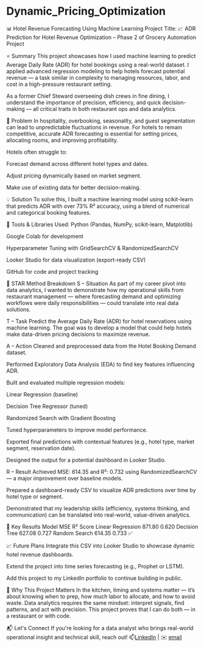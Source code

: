 # Dynamic_Pricing_Optimization

📊 Hotel Revenue Forecasting Using Machine Learning
Project Title:
📈 ADR Prediction for Hotel Revenue Optimization – Phase 2 of Grocery Automation Project

⭐ Summary
This project showcases how I used machine learning to predict Average Daily Rate (ADR) for hotel bookings using a real-world dataset. I applied advanced regression modeling to help hotels forecast potential revenue — a task similar in complexity to managing resources, labor, and cost in a high-pressure restaurant setting.

As a former Chief Steward overseeing dish crews in fine dining, I understand the importance of precision, efficiency, and quick decision-making — all critical traits in both restaurant ops and data analytics.

🧠 Problem
In hospitality, overbooking, seasonality, and guest segmentation can lead to unpredictable fluctuations in revenue. For hotels to remain competitive, accurate ADR forecasting is essential for setting prices, allocating rooms, and improving profitability.

Hotels often struggle to:

Forecast demand across different hotel types and dates.

Adjust pricing dynamically based on market segment.

Make use of existing data for better decision-making.

💡 Solution
To solve this, I built a machine learning model using scikit-learn that predicts ADR with over 73% R² accuracy, using a blend of numerical and categorical booking features.

🔧 Tools & Libraries Used:
Python (Pandas, NumPy, scikit-learn, Matplotlib)

Google Colab for development

Hyperparameter Tuning with GridSearchCV & RandomizedSearchCV

Looker Studio for data visualization (export-ready CSV)

GitHub for code and project tracking

🎯 STAR Method Breakdown
S – Situation
As part of my career pivot into data analytics, I wanted to demonstrate how my operational skills from restaurant management — where forecasting demand and optimizing workflows were daily responsibilities — could translate into real data solutions.

T – Task
Predict the Average Daily Rate (ADR) for hotel reservations using machine learning. The goal was to develop a model that could help hotels make data-driven pricing decisions to maximize revenue.

A – Action
Cleaned and preprocessed data from the Hotel Booking Demand dataset.

Performed Exploratory Data Analysis (EDA) to find key features influencing ADR.

Built and evaluated multiple regression models:

Linear Regression (baseline)

Decision Tree Regressor (tuned)

Randomized Search with Gradient Boosting

Tuned hyperparameters to improve model performance.

Exported final predictions with contextual features (e.g., hotel type, market segment, reservation date).

Designed the output for a potential dashboard in Looker Studio.

R – Result
Achieved MSE: 614.35 and R²: 0.732 using RandomizedSearchCV — a major improvement over baseline models.

Prepared a dashboard-ready CSV to visualize ADR predictions over time by hotel type or segment.

Demonstrated that my leadership skills (efficiency, systems thinking, and communication) can be translated into real-world, value-driven analytics.

📌 Key Results
Model	MSE	R² Score
Linear Regression	871.80	0.620
Decision Tree	627.08	0.727
Random Search	614.35	0.733 ✅

📈 Future Plans
Integrate this CSV into Looker Studio to showcase dynamic hotel revenue dashboards.

Extend the project into time series forecasting (e.g., Prophet or LSTM).

Add this project to my LinkedIn portfolio to continue building in public.

💼 Why This Project Matters
In the kitchen, timing and systems matter — it’s about knowing when to prep, how much labor to allocate, and how to avoid waste. Data analytics requires the same mindset: interpret signals, find patterns, and act with precision. This project proves that I can do both — in a restaurant or with code.

📬 Let's Connect
If you're looking for a data analyst who brings real-world operational insight and technical skill, reach out!
📫[LinkedIn](https://www.linkedin.com/in/lionel-sly-662658227) | ✉️ [email](slylonnie1@gmail.com)

